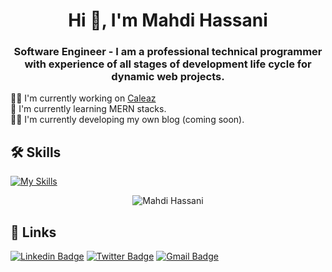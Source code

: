 <h1 align="center">Hi 👋, I'm Mahdi Hassani</h1>
<h3 align="center">
Software Engineer - I am a professional technical programmer with experience of all stages of development life cycle for dynamic web projects.
</h3>

👩‍💻 I'm currently working on <a href="https://caleaz.com/">Caleaz</a><br>
🧠 I'm currently learning MERN stacks.<br>
🦸‍♀️ I'm currently developing my own blog (coming soon).<br>

## 🛠 Skills

<p align="left">

[![My Skills](https://skillicons.dev/icons?i=react,nextjs,redux,mongodb,mysql,sequelize,nodejs,express,wordpress,laravel,php,html,css,js,bootstrap)](https://skillicons.dev)
  
</p>

<p align="center">
  <img src="https://github-readme-stats.vercel.app/api/top-langs?username=mahdihassani12&show_icons=true&locale=en&layout=compact&theme=dark" alt="Mahdi Hassani" />
</p>
  
<!-- <p align="center">
<img src="https://github-readme-stats.vercel.app/api?username=mahdihassani12&count_private=true&show_icons=true&locale=en&theme=dark" alt="Mahdi Hassani" />
</p> -->

## 🔗 Links

<p align="center">
  
[![Linkedin Badge](https://img.shields.io/badge/-LinkedIn-0e76a8?style=flat-square&logo=Linkedin&logoColor=white)](https://www.linkedin.com/in/mim-hassani/)
[![Twitter Badge](https://img.shields.io/badge/-Facebook-00acee?style=flat-square&logo=Facebook&logoColor=white)](https://www.facebook.com/mahdi.hassany.58/)
[![Gmail Badge](https://img.shields.io/badge/-Gmail-e4405f?style=flat-square&logo=gmail&logoColor=white)](mailto:hassanim430@gmail.com)

</p>
